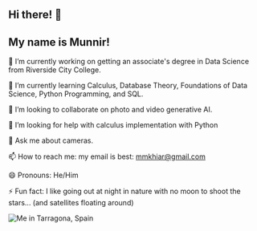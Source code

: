 ## Hi there! 👋
## My name is Munnir!

🔭 I’m currently working on getting an associate's degree in Data Science from Riverside City College.

🌱 I’m currently learning Calculus, Database Theory, Foundations of Data Science, Python Programming, and SQL.

👯 I’m looking to collaborate on photo and video generative AI.

🤔 I’m looking for help with calculus implementation with Python

💬 Ask me about cameras.

📫 How to reach me: my email is best: mmkhiar@gmail.com

😄 Pronouns: He/Him

⚡ Fun fact: I like going out at night in nature with no moon to shoot the stars... (and satellites floating around)

![Me in Tarragona, Spain](https://github.com/user-attachments/assets/ca2cdb56-8efa-48e0-82b3-b5011cec8073)
